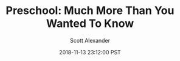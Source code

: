 ---
layout: podcast
title: "Preschool: Much More Than You Wanted To Know"
author: Scott Alexander
description: https://slatestarcodex.com/2018/11/13/preschool-much-more-than-you-wanted-to-know/
date: 2018-11-13 23:12:00 PST
length: 6675392
duration: 1669
guid: preschool-much-more-than-you-wanted-to-know
---